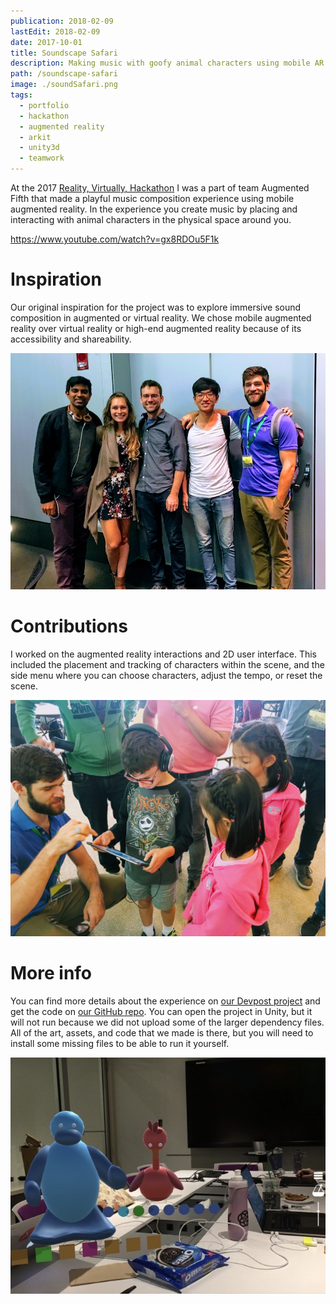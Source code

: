 ```yaml
---
publication: 2018-02-09
lastEdit: 2018-02-09
date: 2017-10-01
title: Soundscape Safari
description: Making music with goofy animal characters using mobile AR
path: /soundscape-safari
image: ./soundSafari.png
tags:
  - portfolio
  - hackathon
  - augmented reality
  - arkit
  - unity3d
  - teamwork
---
```


At the 2017 [Reality, Virtually, Hackathon](realityvirtuallyhack.com) I was a part of team Augmented Fifth that made a playful music composition experience using mobile augmented reality. In the experience you create music by placing and interacting with animal characters in the physical space around you.

https://www.youtube.com/watch?v=gx8RDOu5F1k

# Inspiration

Our original inspiration for the project was to explore immersive sound composition in augmented or virtual reality. We chose mobile augmented reality over virtual reality or high-end augmented reality because of its accessibility and shareability.

![Team Augmented Fifth — Vik Parthiban, Emily Salvador, Colin Greenhill, Yichao Guan, Chaz Hing (not pictured), and myself.](teampic.jpg)

# Contributions

I worked on the augmented reality interactions and 2D user interface. This included the placement and tracking of characters within the scene, and the side menu where you can choose characters, adjust the tempo, or reset the scene.

![Sharing the app with kids and watching their delight at the public expo on Monday was a welcome reward for the weekend's hard work.](expo.jpg)

# More info

You can find more details about the experience on [our Devpost project](https://devpost.com/software/augmented-fifth) and get the code on [our GitHub repo](https://github.com/Reality-Virtually-Hackathon/Augmented-Fifth). You can open the project in Unity, but it will not run because we did not upload some of the larger dependency files. All of the art, assets, and code that we made is there, but you will need to install some missing files to be able to run it yourself.

![<i>Take us to your leader.</i>](peeps.jpg)
